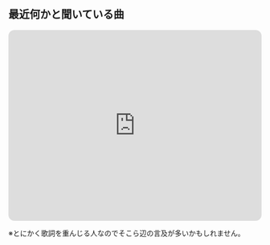 ## 最近何かと聞いている曲

<iframe style="border-radius:12px" src="https://open.spotify.com/embed/playlist/0SnNw8ViOSz60IILNQY6pA?utm_source=generator" width="100%" height="380" frameBorder="0" allowfullscreen="" allow="autoplay; clipboard-write; encrypted-media; fullscreen; picture-in-picture" loading="lazy"></iframe>

※とにかく歌詞を重んじる人なのでそこら辺の言及が多いかもしれません。


